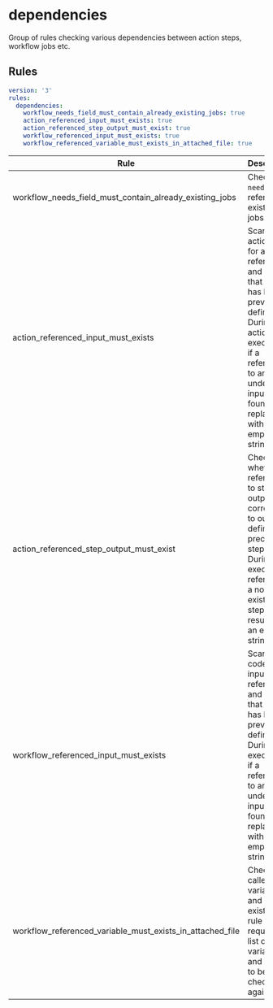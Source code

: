 # dependencies

Group of rules checking various dependencies between action steps, workflow jobs etc.

## Rules

```yaml
version: '3'
rules:
  dependencies:
    workflow_needs_field_must_contain_already_existing_jobs: true
    action_referenced_input_must_exists: true
    action_referenced_step_output_must_exist: true
    workflow_referenced_input_must_exists: true
    workflow_referenced_variable_must_exists_in_attached_file: true
```

|Rule|Description|
|----|-----------|
|workflow_needs_field_must_contain_already_existing_jobs|Checks if `needs` field references existing jobs.|
|action_referenced_input_must_exists|Scans the action code for all input references and verifies that each has been previously defined. During action execution, if a reference to an undefined input is found, it is replaced with an empty string.|
|action_referenced_step_output_must_exist|Checks whether references to step outputs correspond to outputs defined in preceding steps. During execution, referencing a non-existent step output results in an empty string. |
|workflow_referenced_input_must_exists|Scans the code for all input references and verifies that each has been previously defined. During execution, if a reference to an undefined input is found, it is replaced with an empty string.|
|workflow_referenced_variable_must_exists_in_attached_file|Checks if called variables and secrets exist. This rule requires a list of variables and secrets to be checked against.|
